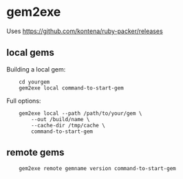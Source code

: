 # gem2exe

Uses https://github.com/kontena/ruby-packer/releases

## local gems

Building a local gem:

        cd yourgem
        gem2exe local command-to-start-gem

Full options:

        gem2exe local --path /path/to/your/gem \
            --out /build/name \
            --cache-dir /tmp/cache \
            command-to-start-gem

## remote gems

        gem2exe remote gemname version command-to-start-gem
